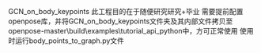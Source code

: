 GCN_on_body_keypoints
此工程目的在于随便研究研究+毕业
需要提前配置openpose库，并将GCN_on_body_keypoints文件夹及其内部文件拷贝至openpose-master\build\examples\tutorial_api_python中，方可正常使用
使用时运行body_points_to_graph.py文件
